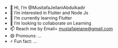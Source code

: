 - 👋 Hi, I’m @MusitafaJeilaniAbdulkadir
- 👀 I’m interested in Flutter and Node Js
- 🌱 I’m currently learning Flutter
- 💞️ I’m looking to collaborate on Learning
- 📫 Reach me by Email= mustafajeiane@gmail.com
- 😄 Pronouns: ...
- ⚡ Fun fact: ...

<!---
MusitafaJeilaniAbdulkadir/MusitafaJeilaniAbdulkadir is a ✨ special ✨ repository because its `README.md` (this file) appears on your GitHub profile.
You can click the Preview link to take a look at your changes.
--->
